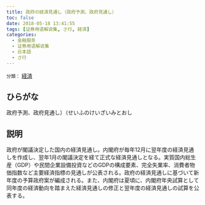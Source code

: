 ```yaml
---
title: 政府の経済見通し（政府予測、政府見通し）
toc: false
date: 2018-05-18 13:41:55
tags: [证券用语解说集, さ行, 経済]
categories:
  - 金融服务
  - 证券用语解说集
  - 日本語
  - さ行
---
```


`分類：` [経済](/tags/経済/)

## ひらがな

政府予測、政府見通し）（せいふのけいざいみとおし

## 説明

政府が閣議決定した国内の経済見通し。内閣府が毎年12月に翌年度の経済見通しを作成し、翌年1月の閣議決定を経て正式な経済見通しとなる。実質国内総生産（GDP）や民間企業設備投資などのGDPの構成要素、完全失業率、消費者物価指数など主要経済指標の見通しが公表される。政府の経済見通しに基づいて新年度の予算政府案が編成される。また、内閣府は夏頃に、内閣府年央試算として同年度の経済動向を踏まえた経済見通しの修正と翌年度の経済見通しの試算を公表する。
